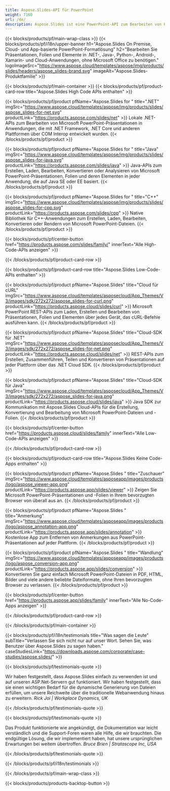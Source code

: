 ```yaml
---
title: Aspose.Slides-API für PowerPoint
weight: 7160
url: /de/
description: Aspose.Slides ist eine PowerPoint-API zum Bearbeiten von Präsentationen, und die Cloud bietet eine Cloud-API für Folien.
---
```


{{< blocks/products/pf/main-wrap-class >}}
{{< blocks/products/pf/i18n/upper-banner h1="Aspose.Slides On Premise, Cloud- und App-basierte PowerPoint-Formatlösung" h2="Bearbeiten Sie Präsentationen, Folien und Elemente in .NET-, Java-, Python-, Android-, Xamarin- und Cloud-Anwendungen, ohne Microsoft Office zu benötigen." logoImageSrc="https://www.aspose.cloud/templates/aspose/img/products/slides/headers/aspose_slides-brand.svg" imageAlt="Aspose.Slides-Produktfamilie" >}}

{{< blocks/products/pf/main-container >}}
{{< blocks/products/pf/product-card-row title="Aspose.Slides High Code APIs enthalten" >}}

{{< blocks/products/pf/product pfName="Aspose.Slides for " title=".NET" imgSrc="https://www.aspose.cloud/templates/aspose/img/products/slides/aspose_slides-for-net.svg" productLink="https://products.aspose.com/slides/net" >}}
Lokale .NET-APIs zum Bearbeiten von Microsoft PowerPoint-Präsentationen in Anwendungen, die mit .NET Framework, .NET Core und anderen Plattformen über COM Interop entwickelt wurden.
{{< /blocks/products/pf/product >}}

{{< blocks/products/pf/product pfName="Aspose.Slides for " title="Java" imgSrc="https://www.aspose.cloud/templates/aspose/img/products/slides/aspose_slides-for-java.svg" productLink="https://products.aspose.com/slides/java" >}}
Java-APIs zum Erstellen, Laden, Bearbeiten, Konvertieren oder Analysieren von Microsoft PowerPoint-Präsentationen, Folien und deren Elementen in jeder Anwendung, die auf Java SE oder EE basiert.
{{< /blocks/products/pf/product >}}

{{< blocks/products/pf/product pfName="Aspose.Slides for " title="C++" imgSrc="https://www.aspose.cloud/templates/aspose/img/products/slides/aspose_slides-for-cpp.svg" productLink="https://products.aspose.com/slides/cpp" >}}
Native Bibliothek für C++-Anwendungen zum Erstellen, Laden, Bearbeiten, Konvertieren oder Rendern von Microsoft PowerPoint-Dateien.
{{< /blocks/products/pf/product >}}

{{< blocks/products/pf/center-button href="https://products.aspose.com/slides/family/" innerText="Alle High-Code-APIs anzeigen" >}}

{{< /blocks/products/pf/product-card-row >}}

{{< blocks/products/pf/product-card-row title="Aspose.Slides Low-Code-APIs enthalten" >}}

{{< blocks/products/pf/product pfName="Aspose.Slides" title="Cloud für cURL" imgSrc="https://www.aspose.cloud/templates/asposecloud/App_Themes/V3/images/sdk/272x272/aspose_slides-for-curl.png" productLink="https://products.aspose.cloud/slides/curl" >}}
Microsoft PowerPoint REST-APIs zum Laden, Erstellen und Bearbeiten von Präsentationen, Folien und Elementen über jedes Gerät, das cURL-Befehle ausführen kann.
{{< /blocks/products/pf/product >}}

{{< blocks/products/pf/product pfName="Aspose.Slides" title="Cloud-SDK für .NET" imgSrc="https://www.aspose.cloud/templates/asposecloud/App_Themes/V3/images/sdk/272x272/aspose_slides-for-net.png" productLink="https://products.aspose.cloud/slides/net" >}}
REST-APIs zum Erstellen, Zusammenführen, Teilen und Konvertieren von Präsentationen auf jeder Plattform über das .NET Cloud SDK.
{{< /blocks/products/pf/product >}}

{{< blocks/products/pf/product pfName="Aspose.Slides" title="Cloud-SDK für Java" imgSrc="https://www.aspose.cloud/templates/asposecloud/App_Themes/V3/images/sdk/272x272/aspose_slides-for-java.png" productLink="https://products.aspose.cloud/slides/java" >}}
Java SDK zur Kommunikation mit Aspose.Slides Cloud-APIs für die Erstellung, Konvertierung und Bearbeitung von Microsoft PowerPoint-Dateien und -Folien.
{{< /blocks/products/pf/product >}}

{{< blocks/products/pf/center-button href="https://products.aspose.cloud/slides/family" innerText="Alle Low-Code-APIs anzeigen" >}}

{{< /blocks/products/pf/product-card-row >}}

{{< blocks/products/pf/product-card-row title="Aspose.Slides Keine Code-Apps enthalten" >}}

{{< blocks/products/pf/product pfName="Aspose.Slides " title="Zuschauer" imgSrc="https://www.aspose.cloud/templates/asposeapp/images/products/logo/aspose_viewer-app.png" productLink="https://products.aspose.app/slides/viewer" >}}
Zeigen Sie Microsoft PowerPoint-Präsentationen und -Folien in Ihrem bevorzugten Browser von überall aus an.
{{< /blocks/products/pf/product >}}

{{< blocks/products/pf/product pfName="Aspose.Slides " title="Anmerkung" imgSrc="https://www.aspose.cloud/templates/asposeapp/images/products/logo/aspose_annotation-app.png" productLink="https://products.aspose.app/slides/annotation" >}}
Kostenlose App zum Entfernen von Anmerkungen aus PowerPoint-Präsentationen auf jeder Plattform.
{{< /blocks/products/pf/product >}}

{{< blocks/products/pf/product pfName="Aspose.Slides " title="Wandlung" imgSrc="https://www.aspose.cloud/templates/asposeapp/images/products/logo/aspose_conversion-app.png" productLink="https://products.aspose.app/slides/conversion" >}}
Konvertieren Sie ganz einfach Microsoft PowerPoint-Dateien in PDF, HTML, Bilder und viele andere beliebte Dateiformate, ohne Ihren bevorzugten Browser zu verlassen.
{{< /blocks/products/pf/product >}}

{{< blocks/products/pf/center-button href="https://products.aspose.app/slides/family" innerText="Alle No-Code-Apps anzeigen" >}}

{{< /blocks/products/pf/product-card-row >}}

{{< /blocks/products/pf/main-container >}}

{{< blocks/products/pf/i18n/testimonials title="Was sagen die Leute" subTitle="Verlassen Sie sich nicht nur auf unser Wort. Sehen Sie, was Benutzer über Aspose.Slides zu sagen haben." caseStudiesLink="https://downloads.aspose.com/corporate/case-studies/aspose.slides/" >}}

{{< blocks/products/pf/testimonials-quote >}}
<p class="first">
Wir haben festgestellt, dass Aspose.Slides einfach zu verwenden ist und auf unseren ASP.Net-Servern gut funktioniert. Wir haben festgestellt, dass sie einen wichtigen Bedarf für die dynamische Generierung von Dateien erfüllen, um unsere Reichweite über die traditionelle Webanwendung hinaus zu erweitern.
 <em>
  Rick Joi | Workplace Dynamics, UK
 </em>
</p>

{{< /blocks/products/pf/testimonials-quote >}}

{{< blocks/products/pf/testimonials-quote >}}
<p class="second">
Das Produkt funktionierte wie angekündigt, die Dokumentation war leicht verständlich und die Support-Foren waren alle Hilfe, die wir brauchten. Die endgültige Lösung, die wir implementiert haben, hat unsere ursprünglichen Erwartungen bei weitem übertroffen.
 <em>
  Bruce Brien | Stratascope Inc, USA
 </em>
</p>

{{< /blocks/products/pf/testimonials-quote >}}

{{< /blocks/products/pf/i18n/testimonials >}}

{{< /blocks/products/pf/main-wrap-class >}}

{{< blocks/products/products-backtop-button >}}